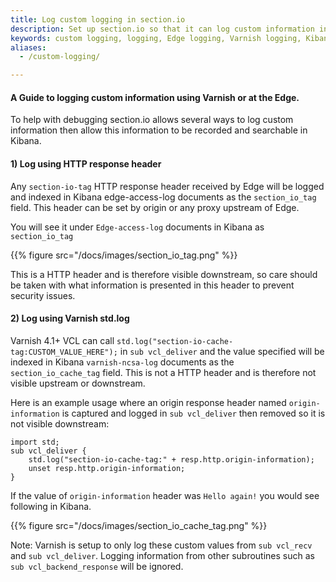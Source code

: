 ```yaml
---
title: Log custom logging in section.io
description: Set up section.io so that it can log custom information in Varnish
keywords: custom logging, logging, Edge logging, Varnish logging, Kibana, Elastic Search, content delivery network, CDN
aliases:
  - /custom-logging/

---
```

#### A Guide to logging custom information using Varnish or at the Edge.

To help with debugging section.io allows several ways to log custom information then allow this information to be recorded and searchable in Kibana.



#### 1) Log using HTTP response header

Any `section-io-tag` HTTP response header received by Edge will be logged and indexed in Kibana edge-access-log documents as the `section_io_tag` field. This header can be set by origin or any proxy upstream of Edge.

You will see it under `Edge-access-log` documents in Kibana as `section_io_tag`

{{% figure src="/docs/images/section_io_tag.png" %}}

This is a HTTP header and is therefore visible downstream, so care should be taken with what information is presented in this header to prevent security issues.


#### 2) Log using Varnish std.log

Varnish 4.1+ VCL can call `std.log("section-io-cache-tag:CUSTOM_VALUE_HERE");` in `sub vcl_deliver` and the value specified will be indexed in Kibana `varnish-ncsa-log` documents as the `section_io_cache_tag` field. This is not a HTTP header and is therefore not visible upstream or downstream. 

Here is an example usage where an origin response header named `origin-information` is captured and logged in `sub vcl_deliver` then removed so it is not visible downstream:
    
    import std;
    sub vcl_deliver {
        std.log("section-io-cache-tag:" + resp.http.origin-information);
        unset resp.http.origin-information;
    }


If the value of `origin-information` header was `Hello again!` you would see following in Kibana.

{{% figure src="/docs/images/section_io_cache_tag.png" %}}

Note: Varnish is setup to only log these custom values from `sub vcl_recv` and `sub vcl_deliver`. Logging information from other subroutines such as `sub vcl_backend_response` will be ignored. 



